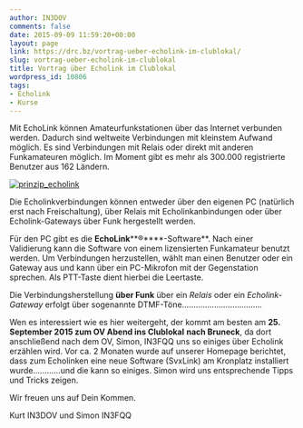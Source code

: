```yaml
---
author: IN3DOV
comments: false
date: 2015-09-09 11:59:20+00:00
layout: page
link: https://drc.bz/vortrag-ueber-echolink-im-clublokal/
slug: vortrag-ueber-echolink-im-clublokal
title: Vortrag über Echolink im Clublokal
wordpress_id: 10806
tags:
- Echolink
- Kurse
---
```


Mit EchoLink können Amateurfunkstationen über das Internet verbunden werden. Dadurch sind weltweite Verbindungen mit kleinstem Aufwand möglich. Es sind Verbindungen mit Relais oder direkt mit anderen Funkamateuren möglich. Im Moment gibt es mehr als 300.000 registrierte Benutzer aus 162 Ländern.


[![prinzip_echolink](https://drc.bz/wp-content/uploads/2015/09/prinzip_echolink.jpg)](https://drc.bz/wp-content/uploads/2015/09/prinzip_echolink.jpg)


Die Echolinkverbindungen können entweder über den eigenen PC (natürlich erst nach Freischaltung), über Relais mit Echolinkanbindungen oder über Echolink-Gateways über Funk hergestellt werden.




Für den PC gibt es die **EchoLink****®****-Software**. Nach einer Validierung kann die Software von einem lizensierten Funkamateur benutzt werden. Um Verbindungen herzustellen, wählt man einen Benutzer oder ein Gateway aus und kann über ein PC-Mikrofon mit der Gegenstation sprechen. Als PTT-Taste dient hierbei die Leertaste.




Die Verbindungsherstellung **über Funk** über ein _Relais_ oder ein _Echolink-Gateway_ erfolgt über sogenannte DTMF-Töne...................................




Wen es interessiert wie es hier weitergeht, der kommt am besten am **25. September 2015 zum OV Abend ins Clublokal** **nach Bruneck**, da dort anschließend nach dem OV, Simon, IN3FQQ uns so einiges über Echolink erzählen wird. Vor ca. 2 Monaten wurde auf unserer Homepage berichtet, dass zum Echolinken eine neue Software (SvxLink) am Kronplatz installiert wurde….........und die kann so einiges. Simon wird uns entsprechende Tipps und Tricks zeigen.




Wir freuen uns auf Dein Kommen.




Kurt IN3DOV und Simon IN3FQQ
